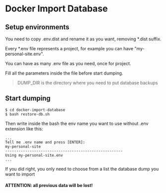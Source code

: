 # Docker Import Database

## Setup environments

You need to copy .env.dist and rename it as you want, removing *.dist suffix.

Every *.env file represents a project, for example you can have "my-personal-site.env".
 
You can have as many .env file as you need, once for project.

Fill all the parameters inside the file before start dumping.

> DUMP_DIR is the directory where you need to put database backups

## Start dumping

```
$ cd docker-import-database
$ bash restore-db.sh
```
Then write inside the bash the env name you want to use without .env extension like this:

```
...
Tell me .env name and press [ENTER]:
my-personal-site
-----------------------------------------------------
Using my-personal-site.env
...
```
If you did right, you only need to choose from a list the database dump you want to import

#### ATTENTION: all previous data will be lost!
 
